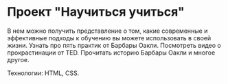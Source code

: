 # Проект "Научиться учиться"
В нем можно получить представление о том, какие современные и эффективные подходы к обучению вы можете использовать в своей жизни.
Узнать про пять практик от Барбары Оакли.
Посмотреть видео о прокрастинации от TED.
Прочитать историю Барбары Оакли и многое другое.

Технологии: HTML, CSS.
